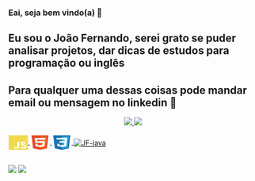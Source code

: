 ### Eai, seja bem vindo(a) 👋
## Eu sou o João Fernando, serei grato se puder analisar projetos, dar dicas de estudos para programação ou inglês
## Para qualquer uma dessas coisas pode mandar email ou mensagem no linkedin 🤞

<div align="center">
  <a href="https://github.com/JoaoFernandoHCL">
  <img height="181em" src="https://github-readme-stats.vercel.app/api?username=JoaoFernandoHCL&show_icons=true&theme=shades-of-purple&include_all_commits=true&count_private=true"/>
  <img height="181em" src="https://github-readme-stats.vercel.app/api/top-langs/?username=JoaoFernandoHCL&layout=compact&langs_count=7&theme=shades-of-purple"/>
</div>
<div style="display: inline_block"><br>
  <img align="center" alt="JF-Js" height="30" width="40" src="https://raw.githubusercontent.com/devicons/devicon/master/icons/javascript/javascript-plain.svg">
  <img align="center" alt="JF-HTML" height="30" width="40" src="https://raw.githubusercontent.com/devicons/devicon/master/icons/html5/html5-original.svg">
  <img align="center" alt="JF-CSS" height="30" width="40" src="https://raw.githubusercontent.com/devicons/devicon/master/icons/css3/css3-original.svg">
  <img align="center" alt="JF-java" height="30" width="40" src="https://cdn.jsdelivr.net/gh/devicons/devicon/icons/java/java-original.svg" />
  
  ##
 
<div>
  <a href = "mailto:joaofernandohcl@gmail.com"><img src="https://img.shields.io/badge/-Gmail-%23333?style=for-the-badge&logo=gmail&logoColor=white" target="_blank"></a>
  <a href="https://www.linkedin.com/in/joaofernandohcl-45875016a" target="_blank"><img src="https://img.shields.io/badge/-LinkedIn-%230077B5?style=for-the-badge&logo=linkedin&logoColor=white" target="_blank"></a> 
 
 
</div>
